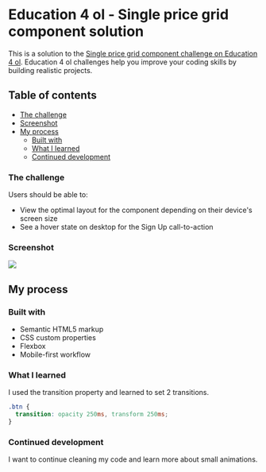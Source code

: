 # Education 4 ol - Single price grid component solution

This is a solution to the [Single price grid component challenge on Education 4 ol](https://res.cloudinary.com/dz209s6jk/image/upload/q_auto:good,w_900/Challenges/ouvhkqeq9dhokut9payi). Education 4 ol challenges help you improve your coding skills by building realistic projects. 

## Table of contents

- [The challenge](#the-challenge)
- [Screenshot](#screenshot)
- [My process](#my-process)
  - [Built with](#built-with)
  - [What I learned](#what-i-learned)
  - [Continued development](#continued-development)

### The challenge

Users should be able to:

- View the optimal layout for the component depending on their device's screen size
- See a hover state on desktop for the Sign Up call-to-action

### Screenshot

![](./images/card.jpeg)

## My process

### Built with

- Semantic HTML5 markup
- CSS custom properties
- Flexbox
- Mobile-first workflow

### What I learned

I used the transition property and learned to set 2 transitions.

```css
.btn {
  transition: opacity 250ms, transform 250ms;
}
```

### Continued development

I want to continue cleaning my code and learn more about small animations.
